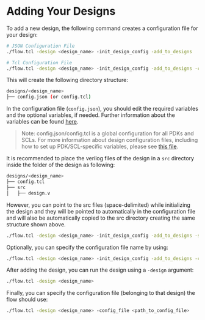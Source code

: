 # Adding Your Designs
To add a new design, the following command creates a configuration file for your design:

```bash
# JSON Configuration File
./flow.tcl -design <design_name> -init_design_config -add_to_designs

# Tcl Configuration File
./flow.tcl -design <design_name> -init_design_config -add_to_designs -config_file config.tcl
```

This will create the following directory structure:

```bash
designs/<design_name>
├── config.json (or config.tcl)
```
In the configuration file (`config.json`), you should edit the required variables and the optional variables, if needed. Further information about the variables can be found [here](../reference/configuration.md).
> Note: config.json/config.tcl is a global configuration for all PDKs and SCLs. For more information about design configuration files, including how to set up PDK/SCL-specific variables, please see [this file](../reference/configuration_files.md).

It is recommended to place the verilog files of the design in a `src` directory inside the folder of the design as following:

```bash
designs/<design_name>
├── config.tcl
├── src
│   ├── design.v
```

However, you can point to the src files (space-delimited) while initializing the design and they will be pointed to automatically in the configuration file and will also be automatically copied to the src directory creating the same structure shown above.

```bash
./flow.tcl -design <design_name> -init_design_config -add_to_designs -src "<list_verilog_files>"
```

Optionally, you can specify the configuration file name by using:

```bash
./flow.tcl -design <design_name> -init_design_config -add_to_designs -config_file <custom_name.tcl/custom_name.json>
```

After adding the design, you can run the design using a `-design` argument:

```bash
./flow.tcl -design <design_name>
```

Finally, you can specify the configuration file (belonging to that design) the flow should use:

```bash
./flow.tcl -design <design_name> -config_file <path_to_config_file>
```

